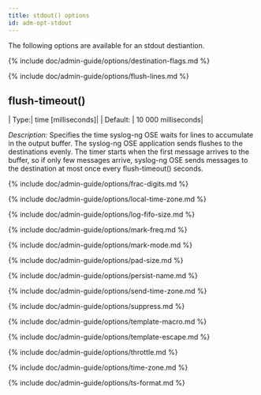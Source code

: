 ```yaml
---
title: stdout() options
id: adm-opt-stdout
---
```

The following options are available for an stdout destiantion.

{% include doc/admin-guide/options/destination-flags.md %}

{% include doc/admin-guide/options/flush-lines.md %}

## flush-timeout()

| Type:|  time [milliseconds]|
|  Default: |  10 000 milliseconds|

*Description:* Specifies the time syslog-ng OSE waits for lines to accumulate in the output buffer. The syslog-ng OSE application sends flushes to the destinations evenly. The timer starts when the first message arrives to the buffer, so if only few messages arrive, syslog-ng OSE sends messages to the destination at most once every flush-timeout() seconds.

{% include doc/admin-guide/options/frac-digits.md %}

{% include doc/admin-guide/options/local-time-zone.md %}

{% include doc/admin-guide/options/log-fifo-size.md %}

{% include doc/admin-guide/options/mark-freq.md %}

{% include doc/admin-guide/options/mark-mode.md %}

{% include doc/admin-guide/options/pad-size.md %}

{% include doc/admin-guide/options/persist-name.md %}

{% include doc/admin-guide/options/send-time-zone.md %}

{% include doc/admin-guide/options/suppress.md %}

{% include doc/admin-guide/options/template-macro.md %}

{% include doc/admin-guide/options/template-escape.md %}

{% include doc/admin-guide/options/throttle.md %}

{% include doc/admin-guide/options/time-zone.md %}

{% include doc/admin-guide/options/ts-format.md %}













